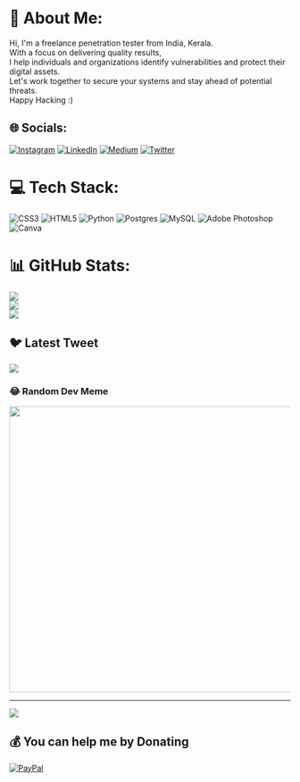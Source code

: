 # 💫 About Me:
Hi, I'm a freelance penetration tester from India, Kerala.<br>With a focus on delivering quality results,<br>I help individuals and organizations identify vulnerabilities and protect their digital assets.<br>Let's work together to secure your systems and stay ahead of potential threats.<br>Happy Hacking  :)


## 🌐 Socials:
[![Instagram](https://img.shields.io/badge/Instagram-%23E4405F.svg?logo=Instagram&logoColor=white)](https://instagram.com/https://instagram.com/web_shell__?igshid=YmMyMTA2M2Y=) [![LinkedIn](https://img.shields.io/badge/LinkedIn-%230077B5.svg?logo=linkedin&logoColor=white)](https://linkedin.com/in/https://www.linkedin.com/in/ashfaque-jahan-2375b2227) [![Medium](https://img.shields.io/badge/Medium-12100E?logo=medium&logoColor=white)](https://medium.com/@@ashfquejahan5) [![Twitter](https://img.shields.io/badge/Twitter-%231DA1F2.svg?logo=Twitter&logoColor=white)](https://twitter.com/jahanaj707) 

# 💻 Tech Stack:
![CSS3](https://img.shields.io/badge/css3-%231572B6.svg?style=flat&logo=css3&logoColor=white) ![HTML5](https://img.shields.io/badge/html5-%23E34F26.svg?style=flat&logo=html5&logoColor=white) ![Python](https://img.shields.io/badge/python-3670A0?style=flat&logo=python&logoColor=ffdd54) ![Postgres](https://img.shields.io/badge/postgres-%23316192.svg?style=flat&logo=postgresql&logoColor=white) ![MySQL](https://img.shields.io/badge/mysql-%2300f.svg?style=flat&logo=mysql&logoColor=white) ![Adobe Photoshop](https://img.shields.io/badge/adobephotoshop-%2331A8FF.svg?style=flat&logo=adobephotoshop&logoColor=white) ![Canva](https://img.shields.io/badge/Canva-%2300C4CC.svg?style=flat&logo=Canva&logoColor=white)
# 📊 GitHub Stats:
![](https://github-readme-stats.vercel.app/api?username=ajdq707&theme=vue-dark&hide_border=false&include_all_commits=false&count_private=false)<br/>
![](https://github-readme-streak-stats.herokuapp.com/?user=ajdq707&theme=vue-dark&hide_border=false)<br/>
![](https://github-readme-stats.vercel.app/api/top-langs/?username=ajdq707&theme=vue-dark&hide_border=false&include_all_commits=false&count_private=false&layout=compact)

## 🐦 Latest Tweet
[![](https://gtce.itsvg.in/api?username=jahanaj707)](https://github.com/VishwaGauravIn/github-twitter-card-embed)

### 😂 Random Dev Meme
<img src="https://random-memer.herokuapp.com/" width="512px"/>

---
[![](https://visitcount.itsvg.in/api?id=ajdq707&icon=1&color=0)](https://visitcount.itsvg.in)

  ## 💰 You can help me by Donating
  [![PayPal](https://img.shields.io/badge/PayPal-00457C?style=for-the-badge&logo=paypal&logoColor=white)](https://paypal.me/jahanaj707) 

  
<!-- Proudly created with GPRM ( https://gprm.itsvg.in ) -->
